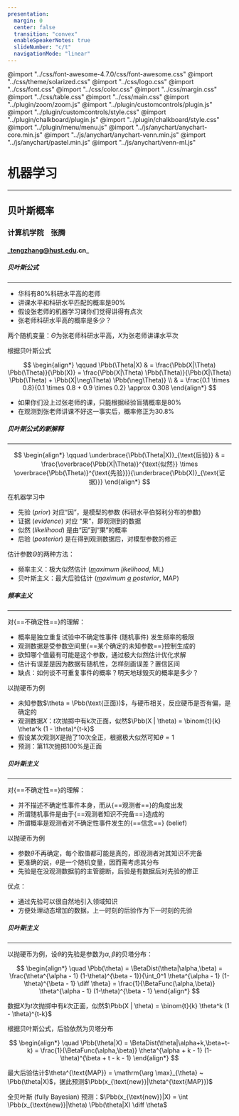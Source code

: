 ```yaml
---
presentation:
  margin: 0
  center: false
  transition: "convex"
  enableSpeakerNotes: true
  slideNumber: "c/t"
  navigationMode: "linear"
---
```


@import "../css/font-awesome-4.7.0/css/font-awesome.css"
@import "../css/theme/solarized.css"
@import "../css/logo.css"
@import "../css/font.css"
@import "../css/color.css"
@import "../css/margin.css"
@import "../css/table.css"
@import "../css/main.css"
@import "../plugin/zoom/zoom.js"
@import "../plugin/customcontrols/plugin.js"
@import "../plugin/customcontrols/style.css"
@import "../plugin/chalkboard/plugin.js"
@import "../plugin/chalkboard/style.css"
@import "../plugin/menu/menu.js"
@import "../js/anychart/anychart-core.min.js"
@import "../js/anychart/anychart-venn.min.js"
@import "../js/anychart/pastel.min.js"
@import "../js/anychart/venn-ml.js"

<!-- slide data-notes="" -->

<div class="bottom20"></div>

# 机器学习

<hr class="width50 center">

## 贝叶斯概率

<div class="bottom8"></div>

### 计算机学院 &nbsp;&nbsp; 张腾

#### _tengzhang@hust.edu.cn_

<!-- slide data-notes="" -->

##### 贝叶斯公式

---

- 华科有$80\%$科研水平高的老师
- 讲课水平和科研水平匹配的概率是$90\%$
- 假设张老师的机器学习课你们觉得讲得有点次
- 张老师科研水平高的概率是多少？

两个随机变量：$\Theta$为张老师科研水平高，$X$为张老师讲课水平次

根据贝叶斯公式

$$
\begin{align*}
    \qquad \Pbb(\Theta|X) & = \frac{\Pbb(X|\Theta) \Pbb(\Theta)}{\Pbb(X)} = \frac{\Pbb(X|\Theta) \Pbb(\Theta)}{\Pbb(X|\Theta) \Pbb(\Theta) + \Pbb(X|\neg\Theta) \Pbb(\neg\Theta)} \\
    & = \frac{0.1 \times 0.8}{0.1 \times 0.8 + 0.9 \times 0.2} \approx 0.308
\end{align*}
$$

- 如果你们没上过张老师的课，只能根据经验盲猜概率是$80\%$
- 在观测到张老师讲课不好这一事实后，概率修正为$30.8\%$

<!-- slide vertical=true data-notes="" -->

##### 贝叶斯公式的新解释

---

$$
\begin{align*}
    \qquad \underbrace{\Pbb(\Theta|X)}_{\text{后验}} & = \frac{\overbrace{\Pbb(X|\Theta)}^{\text{似然}} \times \overbrace{\Pbb(\Theta)}^{\text{先验}}}{\underbrace{\Pbb(X)}_{\text{证据}}}
\end{align*}
$$

<div class="top-4"></div>

在机器学习中

- 先验 (_prior_) 对应“因”，是模型的参数 (科研水平伯努利分布的参数)
- 证据 (_evidence_) 对应 “果”，即观测到的数据
- 似然 (_likelihood_) 是由“因”到“果”的概率
- 后验 (_posterior_) 是在得到观测数据后，对模型参数的修正

<div class="top2"></div>

估计参数$\Theta$的两种方法：

- 频率主义：极大似然估计 (_<u>m</u>aximum <u>l</u>ikelihood_, ML)
- 贝叶斯主义：最大后验估计 (_<u>m</u>aximum <u>a</u> <u>p</u>osterior_, MAP)

<!-- slide data-notes="" -->

##### 频率主义

---

对{==不确定性==}的理解：

- 概率是独立重复试验中不确定性事件 (随机事件) 发生频率的极限
- 观测数据是受参数空间里{==某个确定的未知参数==}控制生成的
- 欲知哪个值最有可能是这个参数，通过极大似然估计优化求解
- 估计有误差是因为数据有随机性，怎样刻画误差？置信区间
- 缺点：如何谈不可重复事件的概率？明天地球毁灭的概率是多少？

<div class="top2"></div>

以抛硬币为例

- 未知参数$\theta = \Pbb(\text{正面})$，与硬币相关，反应硬币是否有偏，是确定的
- 观测数据$X$：$t$次抛掷中有$k$次正面，似然$\Pbb(X | \theta) = \binom{t}{k} \theta^k (1 - \theta)^{t-k}$
- 假设某次观测$X$是抛了$10$次全正，根据极大似然可知$\theta = 1$
- 预测：第$11$次抛掷$100\%$是正面

<!-- slide vertical=true data-notes="" -->

##### 贝叶斯主义

---

对{==不确定性==}的理解：

- 并不描述不确定性事件本身，而从{==观测者==}的角度出发
- 所谓随机事件是由于{==观测者知识不完备==}造成的
- 所谓概率是观测者对不确定性事件发生的{==信念==} (belief)

<div class="top2"></div>

以抛硬币为例

- 参数$\theta$不再确定，每个取值都可能是真的，即观测者对其知识不完备
- 更准确的说，$\theta$是一个随机变量，因而需考虑其分布
- 先验是在没观测数据前的主管臆断，后验是有数据后对先验的修正

<div class="top2"></div>

优点：

- 通过先验可以很自然地引入领域知识
- 方便处理动态增加的数据，上一时刻的后验作为下一时刻的先验

<!-- slide vertical=true data-notes="" -->

##### 贝叶斯主义

---

以抛硬币为例，设$\theta$的先验是参数为$\alpha,\beta$的贝塔分布：

$$
\begin{align*}
    \quad \Pbb(\theta) = \BetaDist(\theta|\alpha,\beta) = \frac{\theta^{\alpha - 1} (1-\theta)^{\beta - 1}}{\int_0^1 \theta^{\alpha - 1} (1-\theta)^{\beta - 1} \diff \theta} = \frac{1}{\BetaFunc(\alpha,\beta)} \theta^{\alpha - 1} (1-\theta)^{\beta - 1}
\end{align*}
$$

<div class="top-2"></div>

数据$X$为$t$次抛掷中有$k$次正面，似然$\Pbb(X | \theta) = \binom{t}{k} \theta^k (1 - \theta)^{t-k}$

根据贝叶斯公式，后验依然为贝塔分布

$$
\begin{align*}
    \quad \Pbb(\theta|X) = \BetaDist(\theta|\alpha+k,\beta+t-k) = \frac{1}{\BetaFunc(\alpha,\beta)} \theta^{\alpha + k - 1} (1-\theta)^{\beta + t - k - 1}
\end{align*}
$$

最大后验估计$\theta^{\text{MAP}} = \mathrm{\arg \max}_{\theta} ~ \Pbb(\theta|X)$，据此预测$\Pbb(x_{\text{new}}|\theta^{\text{MAP}})$

全贝叶斯 (fully Bayesian) 预测：$\Pbb(x_{\text{new}}|X) = \int \Pbb(x_{\text{new}}|\theta) \Pbb(\theta|X) \diff \theta$

